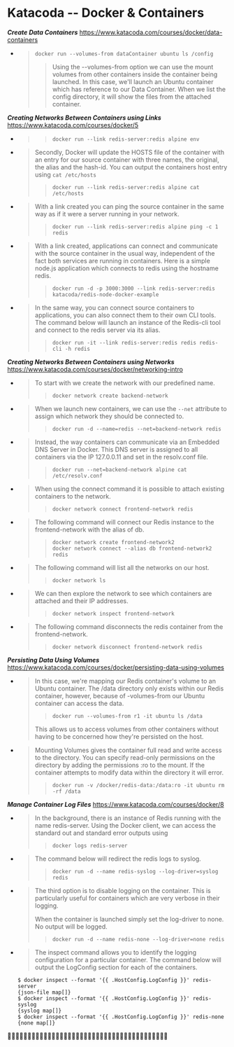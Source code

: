 

# Katacoda -- Docker & Containers

***Create Data Containers*** https://www.katacoda.com/courses/docker/data-containers
- > `docker run --volumes-from dataContainer ubuntu ls /config`
  >> Using the --volumes-from <container> option we can use the mount volumes from other containers inside the container being launched. In this case, we'll launch an Ubuntu container which has reference to our Data Container. When we list the config directory, it will show the files from the attached container.

***Creating Networks Between Containers using Links*** https://www.katacoda.com/courses/docker/5
- >> `docker run --link redis-server:redis alpine env`
- > Secondly, Docker will update the HOSTS file of the container with an entry for our source container with three names, the original, the alias and the hash-id. You can output the containers host entry using `cat /etc/hosts`
  >> `docker run --link redis-server:redis alpine cat /etc/hosts`
- > With a link created you can ping the source container in the same way as if it were a server running in your network.
  >> `docker run --link redis-server:redis alpine ping -c 1 redis`
- > With a link created, applications can connect and communicate with the source container in the usual way, independent of the fact both services are running in containers. Here is a simple node.js application which connects to redis using the hostname redis.
  >> `docker run -d -p 3000:3000 --link redis-server:redis katacoda/redis-node-docker-example`
- > In the same way, you can connect source containers to applications, you can also connect them to their own CLI tools. The command below will launch an instance of the Redis-cli tool and connect to the redis server via its alias.
  >> `docker run -it --link redis-server:redis redis redis-cli -h redis`

***Creating Networks Between Containers using Networks*** https://www.katacoda.com/courses/docker/networking-intro
- > To start with we create the network with our predefined name. 
  >> `docker network create backend-network`
- > When we launch new containers, we can use the `--net` attribute to assign which network they should be connected to. 
  >> `docker run -d --name=redis --net=backend-network redis`
- > Instead, the way containers can communicate via an Embedded DNS Server in Docker. This DNS server is assigned to all containers via the IP 127.0.0.11 and set in the resolv.conf file.
  >> `docker run --net=backend-network alpine cat /etc/resolv.conf`
- > When using the connect command it is possible to attach existing containers to the network.
  >> `docker network connect frontend-network redis`
- > The following command will connect our Redis instance to the frontend-network with the alias of db.
  >> `docker network create frontend-network2`
  >> <br> `docker network connect --alias db frontend-network2 redis`  
- > The following command will list all the networks on our host.
  >> `docker network ls`
- > We can then explore the network to see which containers are attached and their IP addresses.
  >> `docker network inspect frontend-network`
- > The following command disconnects the redis container from the frontend-network.
  >> `docker network disconnect frontend-network redis` 

***Persisting Data Using Volumes*** https://www.katacoda.com/courses/docker/persisting-data-using-volumes
- > In this case, we're mapping our Redis container's volume to an Ubuntu container. The /data directory only exists within our Redis container, however, because of -volumes-from our Ubuntu container can access the data.
  >> `docker run --volumes-from r1 -it ubuntu ls /data`
  >
  > This allows us to access volumes from other containers without having to be concerned how they're persisted on the host.
- > Mounting Volumes gives the container full read and write access to the directory. You can specify read-only permissions on the directory by adding the permissions :ro to the mount. If the container attempts to modify data within the directory it will error.
  >> `docker run -v /docker/redis-data:/data:ro -it ubuntu rm -rf /data`
  
***Manage Container Log Files*** https://www.katacoda.com/courses/docker/8
- > In the background, there is an instance of Redis running with the name redis-server. Using the Docker client, we can access the standard out and standard error outputs using 
  >> `docker logs redis-server`
- > The command below will redirect the redis logs to syslog.
  >> `docker run -d --name redis-syslog --log-driver=syslog redis`
- > The third option is to disable logging on the container. This is particularly useful for containers which are very verbose in their logging.
  >
  > When the container is launched simply set the log-driver to none. No output will be logged.
  >> `docker run -d --name redis-none --log-driver=none redis`
- > The inspect command allows you to identify the logging configuration for a particular container. The command below will output the LogConfig section for each of the containers.
  ```
  $ docker inspect --format '{{ .HostConfig.LogConfig }}' redis-server
  {json-file map[]}
  $ docker inspect --format '{{ .HostConfig.LogConfig }}' redis-syslog
  {syslog map[]}
  $ docker inspect --format '{{ .HostConfig.LogConfig }}' redis-none
  {none map[]}
  ```

:couple::couple::couple::couple::couple::couple::couple::couple::couple::couple::couple::couple::couple::couple::couple::couple::couple::couple::couple::couple::couple::couple::couple::couple::couple::couple::couple::couple::couple::couple::couple::couple::couple::couple::couple::couple::couple::couple::couple::couple:

